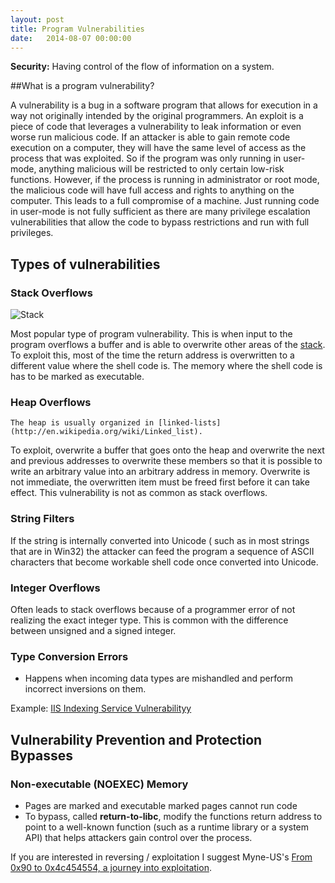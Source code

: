 ```yaml
---
layout: post
title: Program Vulnerabilities
date:   2014-08-07 00:00:00
---
```


**Security:** Having control of the flow of information on a system.

##What is a program vulnerability?

A vulnerability is a bug in a software program that allows for execution in a way not originally intended by
the original programmers. An exploit is a piece of code that leverages a vulnerability to leak information or 
even worse run malicious code. If an attacker is able to gain remote code execution on a computer, they will have 
the same level of access as the process that was exploited. So if the program was only running in user-mode,
anything malicious will be restricted to only certain low-risk functions. However, if the process is running
in administrator or root mode, the malicious code will have full access and rights to anything on the computer. This leads
to a full compromise of a machine. Just running code in user-mode is not fully sufficient as there are many 
privilege escalation vulnerabilities that allow the code to bypass restrictions and run with full privileges. 

## Types of vulnerabilities

### Stack Overflows

![Stack](/assets/article_images/2014-8-7-Auditing-Program-Binaries/StackFrameAnatomy.png)

Most popular type of program vulnerability. This is when input to the program overflows a buffer and is able
to overwrite other areas of the [stack](https://en.wikipedia.org/wiki/Stack-based_memory_allocation). To exploit this, most of the time the return address is overwritten
to a different value where the shell code is. The memory where the shell code is has to be marked as executable.

### Heap Overflows

	The heap is usually organized in [linked-lists](http://en.wikipedia.org/wiki/Linked_list). 
To exploit, overwrite a buffer that goes onto the heap and overwrite the next and previous addresses to
overwrite these members so that it is possible to write an arbitrary value into an arbitrary address in memory.
Overwrite is not immediate, the overwritten item must be freed first before it can take effect.
This vulnerability is not as common as stack overflows.

### String Filters

If the string is internally converted into Unicode ( such as in most strings that are in Win32) the attacker
can feed the program a sequence of ASCII characters that become workable shell code once converted into Unicode.

### Integer Overflows

Often leads to stack overflows because of a programmer error of not realizing the exact integer type. This is
common with the difference between unsigned and a signed integer.

### Type Conversion Errors

- Happens when incoming data types are mishandled and perform incorrect inversions on them.

Example: [IIS Indexing Service Vulnerabilityy](https://technet.microsoft.com/en-us/library/security/ms06-053.aspx)

## Vulnerability Prevention and Protection Bypasses

### Non-executable (NOEXEC) Memory

- Pages are marked and executable marked pages cannot run code
- To bypass, called __return-to-libc__, modify the functions return address to point to a well-known function
(such as a runtime library or a system API) that helps attackers gain control over the process.


If you are interested in reversing / exploitation I suggest Myne-US's [From 0x90 to 0x4c454554, a journey into
exploitation](http://myne-us.blogspot.se/2010/08/from-0x90-to-0x4c454554-journey-into.html).
